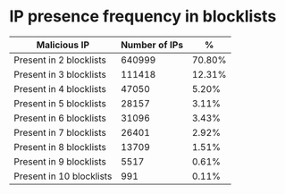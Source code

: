 # IP presence frequency in blocklists
| Malicious IP | Number of IPs | % |
|----|----|----|
| Present in 2 blocklists | 640999 | 70.80% |
| Present in 3 blocklists | 111418 | 12.31% |
| Present in 4 blocklists | 47050 | 5.20% |
| Present in 5 blocklists | 28157 | 3.11% |
| Present in 6 blocklists | 31096 | 3.43% |
| Present in 7 blocklists | 26401 | 2.92% |
| Present in 8 blocklists | 13709 | 1.51% |
| Present in 9 blocklists | 5517 | 0.61% |
| Present in 10 blocklists | 991 | 0.11% |
